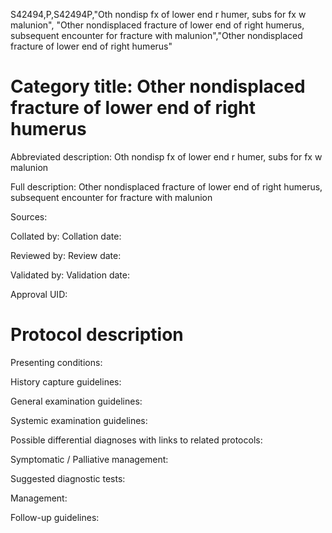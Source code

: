 S42494,P,S42494P,"Oth nondisp fx of lower end r humer, subs for fx w malunion", "Other nondisplaced fracture of lower end of right humerus, subsequent encounter for fracture with malunion","Other nondisplaced fracture of lower end of right humerus"
# Category title: Other nondisplaced fracture of lower end of right humerus

Abbreviated description: Oth nondisp fx of lower end r humer, subs for fx w malunion

Full description: Other nondisplaced fracture of lower end of right humerus, subsequent encounter for fracture with malunion

Sources:

Collated by:
Collation date:

Reviewed by:
Review date:

Validated by:
Validation date:

Approval UID:

# Protocol description

Presenting conditions:

History capture guidelines:

General examination guidelines:

Systemic examination guidelines:

Possible differential diagnoses with links to related protocols:

Symptomatic / Palliative management:

Suggested diagnostic tests:

Management:

Follow-up guidelines:
